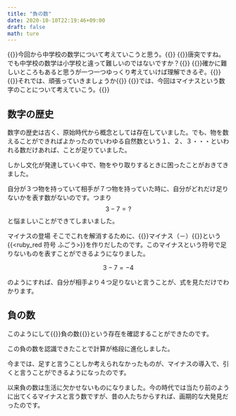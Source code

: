 ```yaml
---
title: "負の数"
date: 2020-10-10T22:19:46+09:00
draft: false
math: ture
---
```

{{<balloon-left>}}今回から中学校の数学について考えていこうと思う。{{</balloon-left>}}
{{<balloon-right>}}唐突ですね。でも中学校の数学は小学校と違って難しいのではないですか？{{</balloon-right>}}
{{<balloon-left>}}確かに難しいところもあると思うが一つ一つゆっくり考えていけば理解できるぞ。{{</balloon-left>}}
{{<balloon-right>}}それでは、頑張っていきましょうか{{</balloon-right>}}
{{<balloon-left>}}では、今回はマイナスという数字のことについて考えていこう。{{</balloon-left>}}
## 数字の歴史
数字の歴史は古く、原始時代から概念としては存在していました。でも、物を数えることができればよかったのでいわゆる自然数という１、２、３・・・といわれる数だけあれば、ことが足りていました。

しかし文化が発達していく中で、物をやり取りするときに困ったことがおきてきました。

自分が３つ物を持っていて相手が７つ物を持っていた時に、自分がどれだけ足りないかを表す数がないのです。つまり
$$
   3-7=?
$$
と悩ましいことができてしまいました。

マイナスの登場
そこでこれを解消するために、{{<red>}}マイナス（－）{{</red>}}という{{<ruby_red 符号 ふごう>}}を作りだしたのです。このマイナスという符号で足りないものを表すことができるようになりました。

$$
3-7=-4
$$

のようにすれば、自分が相手より４つ足りないと言うことが、式を見ただけでわかります。

## 負の数
このようにして{{<red>}}負の数{{</red>}}という存在を確認することができたのです。

この負の数を認識できたことで計算が格段に進化しました。

今までは、足すと言うことしか考えられなかったものが、マイナスの導入で、引くと言うことができるようになったのです。

以来負の数は生活に欠かせないものになりました。今の時代では当たり前のように出てくるマイナスと言う数ですが、昔の人たちからすれば、画期的な大発見だったのです。
